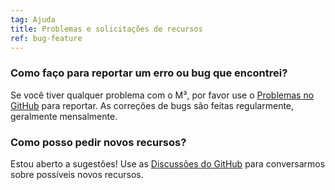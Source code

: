 ```yaml
---
tag: Ajuda
title: Problemas e solicitações de recursos
ref: bug-feature
---
```


### Como faço para reportar um erro ou bug que encontrei?

Se você tiver qualquer problema com o M³, por favor use o [Problemas no GitHub]({{site.github}}/issues) para reportar. As correções de bugs são feitas regularmente, geralmente mensalmente.

### Como posso pedir novos recursos?

Estou aberto a sugestões! Use as [Discussões do GitHub]({{site.github}}/discussions) para conversarmos sobre possíveis novos recursos.
